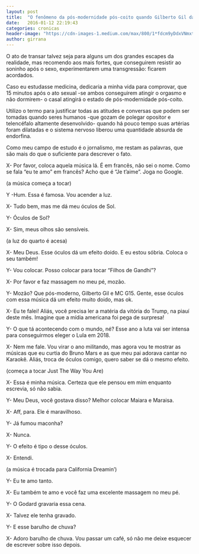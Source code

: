 ```yaml
---
layout: post
title:  "O fenômeno da pós-modernidade pós-coito quando Gilberto Gil dá onda"
date:   2016-01-12 22:19:43
categories: cronicas
header-image: "https://cdn-images-1.medium.com/max/800/1*fdcm9yDdxVNmxtp8URW7nw.jpeg"
author: girrana
---
```

O ato de transar talvez seja para alguns um dos grandes escapes da realidade, mas recomendo aos mais fortes, que conseguirem resistir ao soninho após o sexo, experimentarem uma transgressão: ficarem acordados.


Caso eu estudasse medicina, dedicaria a minha vida para comprovar, que 15 minutos após o ato sexual -se ambos conseguirem atingir o orgasmo e não dormirem- o casal atingirá o estado de pós-modernidade pós-coito.


Utilizo o termo para justificar todas as atitudes e conversas que podem ser tomadas quando seres humanos -que gozam de polegar opositor e telencéfalo altamente desenvolvido- quando há pouco tempo suas artérias foram dilatadas e o sistema nervoso liberou uma quantidade absurda de endorfina.


Como meu campo de estudo é o jornalismo, me restam as palavras, que são mais do que o suficiente para descrever o fato.


X- Por favor, coloca aquela música lá. É em francês, não sei o nome. Como se fala “eu te amo” em francês? Acho que é “Je t’aime”. Joga no Google.

(a música começa a tocar)


Y -Hum. Essa é famosa. Vou acender a luz.

X- Tudo bem, mas me dá meu óculos de Sol.

Y- Óculos de Sol?

X- Sim, meus olhos são sensíveis.

(a luz do quarto é acesa)

X- Meu Deus. Esse óculos dá um efeito doido. E eu estou sóbria. Coloca o seu também!

Y- Vou colocar. Posso colocar para tocar “Filhos de Gandhi”?

X- Por favor e faz massagem no meu pé, mozão.

Y- Mozão? Que pós-moderno, Gilberto Gil e MC G15. Gente, esse óculos com essa música dá um efeito muito doido, mas ok.

X- Eu te falei! Aliás, você precisa ler a matéria da vitória do Trump, na piauí deste mês. Imagine que a mídia americana foi pega de surpresa!

Y- O que tá acontecendo com o mundo, né? Esse ano a luta vai ser intensa para conseguirmos eleger o Lula em 2018.

X- Nem me fale. Vou virar o ano militando, mas agora vou te mostrar as músicas que eu curtia do Bruno Mars e as que meu pai adorava cantar no Karaokê. Aliás, troca de óculos comigo, quero saber se dá o mesmo efeito.

(começa a tocar Just The Way You Are)

X- Essa é minha música. Certeza que ele pensou em mim enquanto escrevia, só não sabia.

Y- Meu Deus, você gostava disso? Melhor colocar Maiara e Maraisa.

X- Aff, para. Ele é maravilhoso.

Y- Já fumou maconha?

X- Nunca.

Y- O efeito é tipo o desse óculos.

X- Entendi.

(a música é trocada para California Dreamin’)

Y- Eu te amo tanto.

X- Eu também te amo e você faz uma excelente massagem no meu pé.

Y- O Godard gravaria essa cena.

X- Talvez ele tenha gravado.

Y- E esse barulho de chuva?

X- Adoro barulho de chuva. Vou passar um café, só não me deixe esquecer de escrever sobre isso depois.
